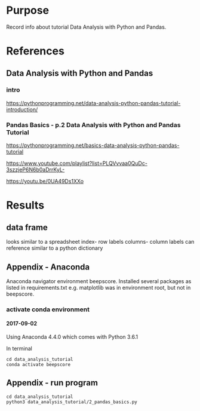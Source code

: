 # Purpose
Record info about tutorial Data Analysis with Python and Pandas.

# References

## Data Analysis with Python and Pandas
### intro
https://pythonprogramming.net/data-analysis-python-pandas-tutorial-introduction/
### Pandas Basics - p.2 Data Analysis with Python and Pandas Tutorial
https://pythonprogramming.net/basics-data-analysis-python-pandas-tutorial

https://www.youtube.com/playlist?list=PLQVvvaa0QuDc-3szzjeP6N6b0aDrrKyL-

https://youtu.be/0UA49Ds1XXo

# Results

## data frame
looks similar to a spreadsheet
index- row labels
columns- column labels
can reference similar to a python dictionary

## Appendix - Anaconda

Anaconda navigator environment beepscore.
Installed several packages as listed in requirements.txt
e.g. matplotlib was in environment root, but not in beepscore.

### activate conda environment
#### 2017-09-02
Using Anaconda 4.4.0 which comes with Python 3.6.1

In terminal  

    cd data_analysis_tutorial
    conda activate beepscore

## Appendix - run program

    cd data_analysis_tutorial
    python3 data_analysis_tutorial/2_pandas_basics.py
